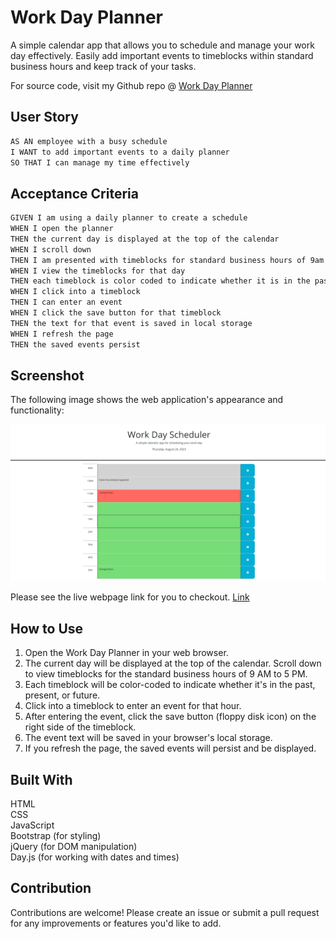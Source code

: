 # Work Day Planner

A simple calendar app that allows you to schedule and manage your work day effectively. Easily add important events to timeblocks within standard business hours and keep track of your tasks.

For source code, visit my Github repo @ [Work Day Planner](https://github.com/mxrtinee/Work-Day-Scheduler/)

## User Story

```md
AS AN employee with a busy schedule
I WANT to add important events to a daily planner
SO THAT I can manage my time effectively
```

## Acceptance Criteria

```md
GIVEN I am using a daily planner to create a schedule
WHEN I open the planner
THEN the current day is displayed at the top of the calendar
WHEN I scroll down
THEN I am presented with timeblocks for standard business hours of 9am - 5pm
WHEN I view the timeblocks for that day
THEN each timeblock is color coded to indicate whether it is in the past, present, or future
WHEN I click into a timeblock
THEN I can enter an event
WHEN I click the save button for that timeblock
THEN the text for that event is saved in local storage
WHEN I refresh the page
THEN the saved events persist
```

## Screenshot

The following image shows the web application's appearance and functionality:

![Code Quiz Challenge](./assets/Images/Work-Day-Scheduler.png "Screenshot")

Please see the live webpage link for you to checkout. [Link](https://mxrtinee.github.io/Work-Day-Scheduler/)

## How to Use
1. Open the Work Day Planner in your web browser.
2. The current day will be displayed at the top of the calendar.
Scroll down to view timeblocks for the standard business hours of 9 AM to 5 PM.
3. Each timeblock will be color-coded to indicate whether it's in the past, present, or future.
4. Click into a timeblock to enter an event for that hour.
5. After entering the event, click the save button (floppy disk icon) on the right side of the timeblock.
6. The event text will be saved in your browser's local storage.
7. If you refresh the page, the saved events will persist and be displayed.

## Built With
HTML<br>
CSS<br>
JavaScript<br>
Bootstrap (for styling)<br>
jQuery (for DOM manipulation)<br>
Day.js (for working with dates and times)

## Contribution

Contributions are welcome! Please create an issue or submit a pull request for any improvements or features you'd like to add.
